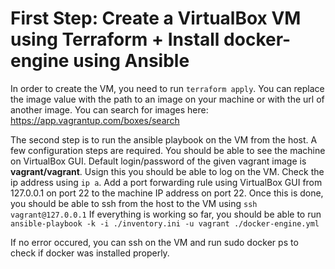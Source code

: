 # First Step: Create a VirtualBox VM using Terraform + Install docker-engine using Ansible
In order to create the VM, you need to run ```terraform apply```. You can replace the image value with the path to an image on your machine or with the url of another image.
You can search for images here: https://app.vagrantup.com/boxes/search

The second step is to run the ansible playbook on the VM from the host. A few configuration steps are required. You should be able to see the machine on VirtualBox GUI. Default login/password of the given vagrant image is **vagrant/vagrant**. Usign this you should be able to log on the VM. Check the ip address using ```ip a```.
Add a port forwarding rule using VirtualBox GUI from 127.0.0.1 on port 22 to the machine IP address on port 22. Once this is done, you should be able to ssh from the host to the VM using ```ssh vagrant@127.0.0.1```
If everything is working so far, you should be able to run ```ansible-playbook -k -i ./inventory.ini -u vagrant ./docker-engine.yml```

If no error occured, you can ssh on the VM and run sudo docker ps to check if docker was installed properly.
